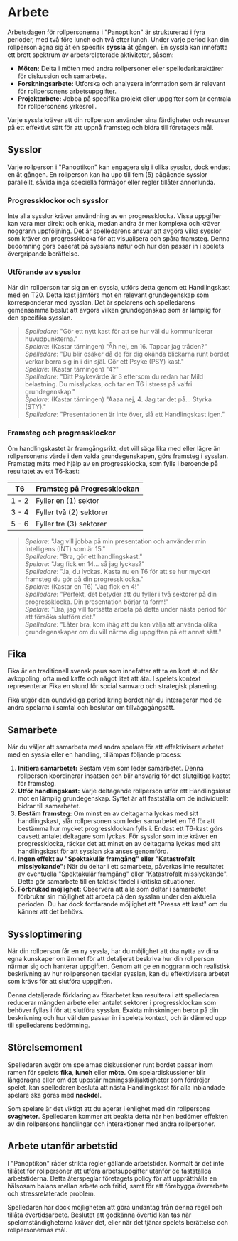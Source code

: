 # Arbete

Arbetsdagen för rollpersonerna i "Panoptikon" är strukturerad i fyra perioder, med två före lunch och två efter lunch. Under varje period kan din rollperson ägna sig åt en specifik **syssla** åt gången. En syssla kan innefatta ett brett spektrum av arbetsrelaterade aktiviteter, såsom:

- **Möten:** Delta i möten med andra rollpersoner eller spelledarkaraktärer för diskussion och samarbete.
- **Forskningsarbete:** Utforska och analysera information som är relevant för rollpersonens arbetsuppgifter.
- **Projektarbete:** Jobba på specifika projekt eller uppgifter som är centrala för rollpersonens yrkesroll.

Varje syssla kräver att din rollperson använder sina färdigheter och resurser på ett effektivt sätt för att uppnå framsteg och bidra till företagets mål.

## Sysslor

Varje rollperson i "Panoptikon" kan engagera sig i olika sysslor, dock endast en åt gången. En rollperson kan ha upp till fem (5) pågående sysslor parallellt, såvida inga speciella förmågor eller regler tillåter annorlunda.

### Progressklockor och sysslor

Inte alla sysslor kräver användning av en progressklocka. Vissa uppgifter kan vara mer direkt och enkla, medan andra är mer komplexa och kräver noggrann uppföljning. Det är spelledarens ansvar att avgöra vilka sysslor som kräver en progressklocka för att visualisera och spåra framsteg. Denna bedömning görs baserat på sysslans natur och hur den passar in i spelets övergripande berättelse.

### Utförande av sysslor

När din rollperson tar sig an en syssla, utförs detta genom ett Handlingskast med en T20. Detta kast jämförs mot en relevant grundegenskap som korresponderar med sysslan. Det är spelarens och spelledarens gemensamma beslut att avgöra vilken grundegenskap som är lämplig för den specifika sysslan. 

> *Spelledare*: "Gör ett nytt kast för att se hur väl du kommunicerar huvudpunkterna."  
> *Spelare*: (Kastar tärningen) "Åh nej, en 16. Tappar jag tråden?"  
> *Spelledare*: "Du blir osäker då de för dig okända blickarna runt bordet verkar borra sig in i din själ. Gör ett Psyke (PSY) kast."  
> *Spelare*: (Kastar tärningen) "4?"  
> *Spelledare*: "Ditt Psykevärde är 3 eftersom du redan har Mild belastning. Du misslyckas, och tar en T6 i stress på valfri grundegenskap."  
> *Spelare*: (Kastar tärningen) "Aaaa nej, 4. Jag tar det på... Styrka (STY)."  
> *Spelledare*: "Presentationen är inte över, slå ett Handlingskast igen."  

### Framsteg och progressklockor

Om handlingskastet är framgångsrikt, det vill säga lika med eller lägre än rollpersonens värde i den valda grundegenskapen, görs framsteg i sysslan. Framsteg mäts med hjälp av en progressklocka, som fylls i beroende på resultatet av ett T6-kast:

| T6 | Framsteg på Progressklockan                                             |
|:-----------:|:---------------------------------------------------------------|
|     1 - 2   | Fyller en (1) sektor        |
|     3 - 4   | Fyller två (2) sektorer     |
|     5 - 6   | Fyller tre (3) sektorer     |

> *Spelare*: "Jag vill jobba på min presentation och använder min Intelligens (INT) som är 15."  
> *Spelledare*: "Bra, gör ett handlingskast."  
> *Spelare*: "Jag fick en 14... så jag lyckas?"  
> *Spelledare*: "Ja, du lyckas. Kasta nu en T6 för att se hur mycket framsteg du gör på din progressklocka."  
> *Spelare*: (Kastar en T6) "Jag fick en 4!"  
> *Spelledare*: "Perfekt, det betyder att du fyller i två sektorer på din progressklocka. Din presentation börjar ta form!"  
> *Spelare*: "Bra, jag vill fortsätta arbeta på detta under nästa period för att försöka slutföra det."  
> *Spelledare*: "Låter bra, kom ihåg att du kan välja att använda olika grundegenskaper om du vill närma dig uppgiften på ett annat sätt."  

## Fika

Fika är en traditionell svensk paus som innefattar att ta en kort stund för avkoppling, ofta med kaffe och något litet att äta. I spelets kontext representerar Fika en stund för social samvaro och strategisk planering.

Fika utgör den oundvikliga period kring bordet när du interagerar med de andra spelarna i samtal och beslutar om tillvägagångsätt.

## Samarbete

När du väljer att samarbeta med andra spelare för att effektivisera arbetet med en syssla eller en handling, tillämpas följande process:

1. **Initiera samarbetet:** Bestäm vem som leder samarbetet. Denna rollperson koordinerar insatsen och blir ansvarig för det slutgiltiga kastet för framsteg.
2. **Utför handlingskast:** Varje deltagande rollperson utför ett Handlingskast mot en lämplig grundegenskap. Syftet är att fastställa om de individuellt bidrar till samarbetet.
3. **Bestäm framsteg:** Om minst en av deltagarna lyckas med sitt handlingskast, slår rollpersonen som leder samarbetet en T6 för att bestämma hur mycket progressklockan fylls i. Endast ett T6-kast görs oavsett antalet deltagare som lyckas. För sysslor som inte kräver en progressklocka, räcker det att minst en av deltagarna lyckas med sitt handlingskast för att sysslan ska anses genomförd.
4. **Ingen effekt av "Spektakulär framgång" eller "Katastrofalt misslyckande":** När du deltar i ett samarbete, påverkas inte resultatet av eventuella "Spektakulär framgång" eller "Katastrofalt misslyckande". Detta gör samarbete till en taktisk fördel i kritiska situationer.
5. **Förbrukad möjlighet:** Observera att alla som deltar i samarbetet förbrukar sin möjlighet att arbeta på den sysslan under den aktuella perioden. Du har dock fortfarande möjlighet att "Pressa ett kast" om du känner att det behövs.

## Syssloptimering

När din rollperson får en ny syssla, har du möjlighet att dra nytta av dina egna kunskaper om ämnet för att detaljerat beskriva hur din rollperson närmar sig och hanterar uppgiften. Genom att ge en noggrann och realistisk beskrivning av hur rollpersonen tacklar sysslan, kan du effektivisera arbetet som krävs för att slutföra uppgiften.

Denna detaljerade förklaring av förarbetet kan resultera i att spelledaren reducerar mängden arbete eller antalet sektorer i progressklockan som behöver fyllas i för att slutföra sysslan. Exakta minskningen beror på din beskrivning och hur väl den passar in i spelets kontext, och är därmed upp till spelledarens bedömning.

## Störelsemoment

Spelledaren avgör om spelarnas diskussioner runt bordet passar inom ramen för spelets **fika**, **lunch** eller **möte**. Om spelardiskussioner blir långdragna eller om det uppstår meningsskiljaktigheter som fördröjer spelet, kan spelledaren besluta att nästa Handlingskast för alla inblandade spelare ska göras med **nackdel**.

Som spelare är det viktigt att du agerar i enlighet med din rollpersons **svagheter**. Spelledaren kommer att beakta detta när hen bedömer effekten av din rollpersons handlingar och interaktioner med andra rollpersoner.

## Arbete utanför arbetstid

I "Panoptikon" råder strikta regler gällande arbetstider. Normalt är det inte tillåtet för rollpersoner att utföra arbetsuppgifter utanför de fastställda arbetstiderna. Detta återspeglar företagets policy för att upprätthålla en hälsosam balans mellan arbete och fritid, samt för att förebygga överarbete och stressrelaterade problem.

Spelledaren har dock möjligheten att göra undantag från denna regel och tillåta övertidsarbete. Beslutet att godkänna övertid kan tas när spelomständigheterna kräver det, eller när det tjänar spelets berättelse och rollpersonernas mål.

